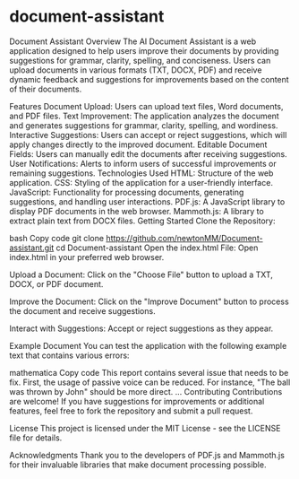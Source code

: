# document-assistant
Document Assistant
Overview
The AI Document Assistant is a web application designed to help users improve their documents by providing suggestions for grammar, clarity, spelling, and conciseness. Users can upload documents in various formats (TXT, DOCX, PDF) and receive dynamic feedback and suggestions for improvements based on the content of their documents.

Features
Document Upload: Users can upload text files, Word documents, and PDF files.
Text Improvement: The application analyzes the document and generates suggestions for grammar, clarity, spelling, and wordiness.
Interactive Suggestions: Users can accept or reject suggestions, which will apply changes directly to the improved document.
Editable Document Fields: Users can manually edit the documents after receiving suggestions.
User Notifications: Alerts to inform users of successful improvements or remaining suggestions.
Technologies Used
HTML: Structure of the web application.
CSS: Styling of the application for a user-friendly interface.
JavaScript: Functionality for processing documents, generating suggestions, and handling user interactions.
PDF.js: A JavaScript library to display PDF documents in the web browser.
Mammoth.js: A library to extract plain text from DOCX files.
Getting Started
Clone the Repository:

bash
Copy code
git clone https://github.com/newtonMM/Document-assistant.git
cd Document-assistant
Open the index.html File: Open index.html in your preferred web browser.

Upload a Document: Click on the "Choose File" button to upload a TXT, DOCX, or PDF document.

Improve the Document: Click on the "Improve Document" button to process the document and receive suggestions.

Interact with Suggestions: Accept or reject suggestions as they appear.

Example Document
You can test the application with the following example text that contains various errors:

mathematica
Copy code
This report contains several issue that needs to be fix. First, the usage of passive voice can be reduced. For instance, "The ball was thrown by John" should be more direct.
...
Contributing
Contributions are welcome! If you have suggestions for improvements or additional features, feel free to fork the repository and submit a pull request.

License
This project is licensed under the MIT License - see the LICENSE file for details.

Acknowledgments
Thank you to the developers of PDF.js and Mammoth.js for their invaluable libraries that make document processing possible.
